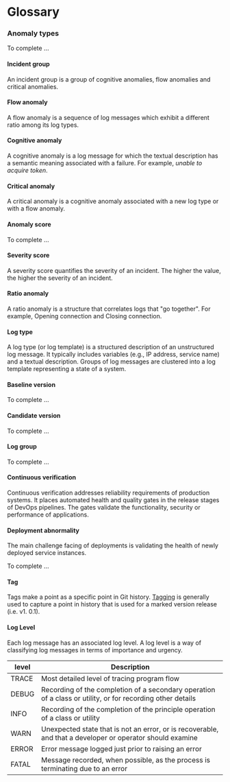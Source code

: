 
# Glossary

### Anomaly types
To complete ...

#### Incident group
An incident group is a group of cognitive anomalies, flow anomalies and critical anomalies.

#### Flow anomaly
A flow anomaly is a sequence of log messages which exhibit a different ratio among its log types.

#### Cognitive anomaly
A cognitive anomaly is a log message for which the textual description has a semantic meaning associated with a failure.
For example, *unable to acquire token*.

#### Critical anomaly
A critical anomaly is a cognitive anomaly associated with a new log type or with a flow anomaly.

#### Anomaly score
To complete ...

#### Severity score
A severity score quantifies the severity of an incident. The higher the value, the higher the severity of an incident.

#### Ratio anomaly
A ratio anomaly is a structure that correlates logs that "go together". 
For example, Opening connection and Closing connection.

#### Log type
A log type (or log template) is a structured description of an unstructured log message. 
It typically includes variables (e.g., IP address, service name) and a textual description.
Groups of log messages are clustered into a log template representing a state of a system.

#### Baseline version
To complete ...

#### Candidate version
To complete ...

#### Log group
To complete ...


#### Continuous verification
Continuous verification addresses reliability requirements of production systems. 
It places automated health and quality gates in the release stages of DevOps pipelines.
The gates validate the functionality, security or performance of applications.


#### Deployment abnormality

The main challenge facing of deployments is validating the health of newly deployed service instances. 

To complete ...

#### Tag
Tags make a point as a specific point in Git history.
[Tagging](https://git-scm.com/book/en/v2/Git-Basics-Tagging) is generally used to capture a point in history that is used for a marked version release (i.e. v1. 0.1).

#### Log Level

Each log message has an associated log level. 
A log level is a way of classifying log messages in terms of importance and urgency. 

| level | Description |
| ----- | ----------- |
| TRACE	| Most detailed level of tracing program flow |
| DEBUG	| Recording of the completion of a secondary operation of a class or utility, or for recording other details |
| INFO	| Recording of the completion of the principle operation of a class or utility |
| WARN 	| Unexpected state that is not an error, or is recoverable, and that a developer or operator should examine |
| ERROR	| Error message logged just prior to raising an error |
| FATAL	| Message recorded, when possible, as the process is terminating due to an error |